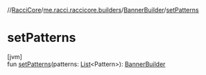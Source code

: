 //[RacciCore](../../../index.md)/[me.racci.raccicore.builders](../index.md)/[BannerBuilder](index.md)/[setPatterns](set-patterns.md)

# setPatterns

[jvm]\
fun [setPatterns](set-patterns.md)(patterns: [List](https://kotlinlang.org/api/latest/jvm/stdlib/kotlin.collections/-list/index.html)&lt;Pattern&gt;): [BannerBuilder](index.md)
